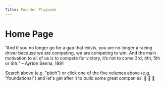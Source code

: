 ```yaml
---
Title: Founder Playbook
---
```


# Home Page

“And if you no longer go for a gap that exists, you are no longer a racing driver because we are competing, we are competing to win. And the main motivation to all of us is to compete for victory, it’s not to come 3rd, 4th, 5th or 6th.” – Ayrton Senna, 1991

Search above (e.g. "pitch") or click one of the five volumes above (e.g. "foundational") and let's get after it to build some great companies. 💯 🙌 🚀
